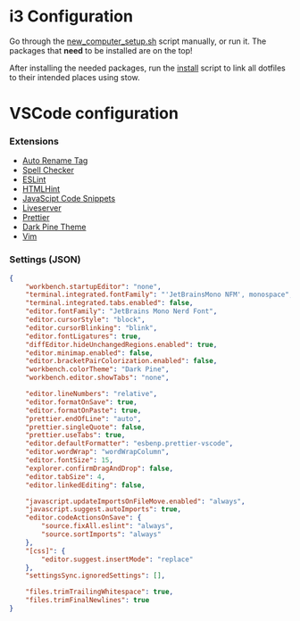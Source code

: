 # i3 Configuration
Go through the [new_computer_setup.sh](https://github.com/luddekn/dotfiles/blob/main/new_computer_setup.sh) script manually, or run it. The packages that **need** to be installed are on the top!

After installing the needed packages, run the [install](https://github.com/luddekn/dotfiles/blob/main/install) script to link all dotfiles to their intended places using stow.

# VSCode configuration
### Extensions
- [Auto Rename Tag](https://marketplace.visualstudio.com/items?itemName=formulahendry.auto-rename-tag)
- [Spell Checker](https://marketplace.visualstudio.com/items?itemName=streetsidesoftware.code-spell-checker)
- [ESLint](https://marketplace.visualstudio.com/items?itemName=dbaeumer.vscode-eslint)
- [HTMLHint](https://marketplace.visualstudio.com/items?itemName=HTMLHint.vscode-htmlhint)
- [JavaScipt Code Snippets](https://marketplace.visualstudio.com/items?itemName=xabikos.JavaScriptSnippets)
- [Liveserver](https://marketplace.visualstudio.com/items?itemName=ritwickdey.LiveServer)
- [Prettier](https://marketplace.visualstudio.com/items?itemName=esbenp.prettier-vscode)
- [Dark Pine Theme](https://marketplace.visualstudio.com/items?itemName=LudvikKristoffersen.dark-pine-theme)
- [Vim](https://marketplace.visualstudio.com/items?itemName=vscodevim.vim)
### Settings (JSON)
```json
{
	"workbench.startupEditor": "none",
	"terminal.integrated.fontFamily": "'JetBrainsMono NFM', monospace",
	"terminal.integrated.tabs.enabled": false,
	"editor.fontFamily": "JetBrains Mono Nerd Font",
	"editor.cursorStyle": "block",
	"editor.cursorBlinking": "blink",
	"editor.fontLigatures": true,
	"diffEditor.hideUnchangedRegions.enabled": true,
	"editor.minimap.enabled": false,
	"editor.bracketPairColorization.enabled": false,
	"workbench.colorTheme": "Dark Pine",
	"workbench.editor.showTabs": "none",

	"editor.lineNumbers": "relative",
	"editor.formatOnSave": true,
	"editor.formatOnPaste": true,
	"prettier.endOfLine": "auto",
	"prettier.singleQuote": false,
	"prettier.useTabs": true,
	"editor.defaultFormatter": "esbenp.prettier-vscode",
	"editor.wordWrap": "wordWrapColumn",
	"editor.fontSize": 15,
	"explorer.confirmDragAndDrop": false,
	"editor.tabSize": 4,
	"editor.linkedEditing": false,

	"javascript.updateImportsOnFileMove.enabled": "always",
	"javascript.suggest.autoImports": true,
	"editor.codeActionsOnSave": {
		"source.fixAll.eslint": "always",
		"source.sortImports": "always"
	},
	"[css]": {
		"editor.suggest.insertMode": "replace"
	},
	"settingsSync.ignoredSettings": [],

	"files.trimTrailingWhitespace": true,
	"files.trimFinalNewlines": true
}
```
